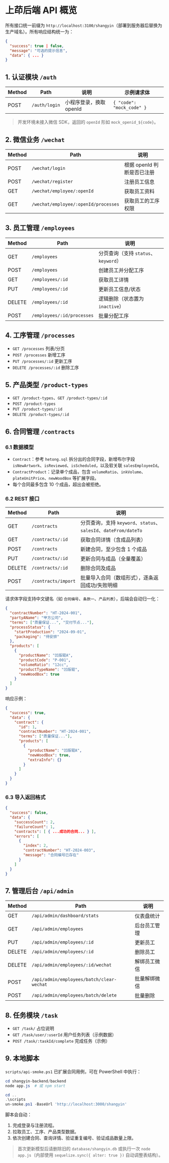 ﻿# 上茚后端 API 概览

所有接口统一前缀为 `http://localhost:3100/shangyin`（部署到服务器后替换为生产域名）。所有响应结构统一为：

```json
{
  "success": true | false,
  "message": "可选的提示信息",
  "data": { ... }
}
```

## 1. 认证模块 `/auth`

| Method | Path          | 说明                     | 示例请求体                  |
| ------ | ------------- | ------------------------ | --------------------------- |
| POST   | `/auth/login` | 小程序登录，换取 openId | `{ "code": "mock_code" }` |

> 开发环境未接入微信 SDK，返回的 `openId` 形如 `mock_openid_${code}`。

## 2. 微信业务 `/wechat`

| Method | Path                                   | 说明                     |
| ------ | -------------------------------------- | ------------------------ |
| POST   | `/wechat/login`                        | 根据 openId 判断是否已注册 |
| POST   | `/wechat/register`                     | 注册员工信息             |
| GET    | `/wechat/employee/:openId`             | 获取员工资料             |
| GET    | `/wechat/employee/:openId/processes`   | 获取员工的工序权限       |

## 3. 员工管理 `/employees`

| Method | Path                               | 说明                             |
| ------ | ---------------------------------- | -------------------------------- |
| GET    | `/employees`                       | 分页查询（支持 `status`、`keyword`） |
| POST   | `/employees`                       | 创建员工并分配工序               |
| GET    | `/employees/:id`                   | 获取员工详情                     |
| PUT    | `/employees/:id`                   | 更新员工信息/状态                |
| DELETE | `/employees/:id`                   | 逻辑删除（状态置为 `inactive`）   |
| POST   | `/employees/:id/processes`         | 批量分配工序                     |

## 4. 工序管理 `/processes`

- `GET /processes` 列表/分页
- `POST /processes` 新增工序
- `PUT /processes/:id` 更新工序
- `DELETE /processes/:id` 删除工序

## 5. 产品类型 `/product-types`

- `GET /product-types`、`GET /product-types/:id`
- `POST /product-types`
- `PUT /product-types/:id`
- `DELETE /product-types/:id`

## 6. 合同管理 `/contracts`

### 6.1 数据模型

- `Contract`：参考 `hetong.sql` 拆分出的合同字段，新增布尔字段 `isNewArtwork`、`isReviewed`、`isScheduled`，以及软关联 `salesEmployeeId`。
- `ContractProduct`：记录单个成品，包含 `volumeRatio`、`inkVolume`、`plateUnitPrice`、`newWoodBox` 等扩展字段。
- 每个合同最多包含 10 个成品，超出会被拒绝。

### 6.2 REST 接口

| Method | Path               | 说明                             |
| ------ | ------------------ | -------------------------------- |
| GET    | `/contracts`       | 分页查询，支持 `keyword`、`status`、`salesId`、`dateFrom/dateTo` |
| GET    | `/contracts/:id`   | 获取合同详情（含成品列表）       |
| POST   | `/contracts`       | 新建合同，至少包含 1 个成品       |
| PUT    | `/contracts/:id`   | 更新合同与成品（全量覆盖）       |
| DELETE | `/contracts/:id`   | 删除合同及成品                   |
| POST   | `/contracts/import`| 批量导入合同（数组形式），逐条返回成功/失败明细 |

请求体字段支持中文键名（如 `合同编号`、`条款一`、`产品列表`），后端会自动归一化：

```json
{
  "contractNumber": "HT-2024-001",
  "partyAName": "甲方公司",
  "terms": ["质量保证...", "交付节点..."],
  "processStatus": {
    "startProduction": "2024-09-01",
    "packaging": "待安排"
  },
  "products": [
    {
      "productName": "凹版辊A",
      "productCode": "P-001",
      "volumeRatio": "12cc",
      "productTypeName": "凹版辊",
      "newWoodBox": true
    }
  ]
}
```

响应示例：

```json
{
  "success": true,
  "data": {
    "contract": {
      "id": 1,
      "contractNumber": "HT-2024-001",
      "terms": ["质量保证..."],
      "products": [
        {
          "productName": "凹版辊A",
          "newWoodBox": true,
          "extraInfo": {}
        }
      ]
    }
  }
}
```

### 6.3 导入返回格式

```json
{
  "success": false,
  "data": {
    "successCount": 2,
    "failureCount": 1,
    "contracts": [ { ...成功的合同... } ],
    "errors": [
      {
        "index": 2,
        "contractNumber": "HT-2024-003",
        "message": "合同编号已存在"
      }
    ]
  }
}
```

## 7. 管理后台 `/api/admin`

| Method | Path                                     | 说明                         |
| ------ | ---------------------------------------- | ---------------------------- |
| GET    | `/api/admin/dashboard/stats`             | 仪表盘统计                   |
| GET    | `/api/admin/employees`                   | 后台员工管理                 |
| PUT    | `/api/admin/employees/:id`               | 更新员工                     |
| DELETE | `/api/admin/employees/:id`               | 删除员工                     |
| DELETE | `/api/admin/employees/:id/wechat`        | 解绑员工微信                 |
| POST   | `/api/admin/employees/batch/clear-wechat`| 批量解绑微信                 |
| POST   | `/api/admin/employees/batch/delete`      | 批量删除                     |

## 8. 任务模块 `/task`

- `GET /task/` 占位说明
- `GET /task/user/:userId` 用户任务列表（示例数据）
- `POST /task/:taskId/complete` 完成任务（示例）

## 9. 本地脚本

`scripts/api-smoke.ps1` 已扩展合同用例，可在 PowerShell 中执行：

```powershell
cd shangyin-backend/backend
node app.js  # 或 npm start

cd ..
.\scriptsun-smoke.ps1 -BaseUrl 'http://localhost:3000/shangyin'
```

脚本会自动：

1. 完成登录与注册流程。
2. 拉取员工、工序、产品类型数据。
3. 依次创建合同、查询详情、验证重复编号、验证成品数量上限。

> 首次更新模型后请删除旧的 `database/shangyin.db` 或执行一次 `node app.js`（内部使用 `sequelize.sync({ alter: true })` 自动调整表结构）。
